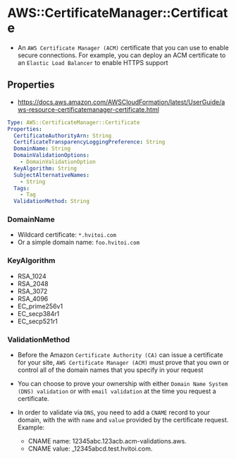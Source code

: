 # AWS::CertificateManager::Certificate

- An `AWS Certificate Manager (ACM)` certificate that you can use to enable secure connections. For example, you can deploy an ACM certificate to an `Elastic Load Balancer` to enable HTTPS support

## Properties

- <https://docs.aws.amazon.com/AWSCloudFormation/latest/UserGuide/aws-resource-certificatemanager-certificate.html>

```yaml
Type: AWS::CertificateManager::Certificate
Properties:
  CertificateAuthorityArn: String
  CertificateTransparencyLoggingPreference: String
  DomainName: String
  DomainValidationOptions:
    - DomainValidationOption
  KeyAlgorithm: String
  SubjectAlternativeNames:
    - String
  Tags:
    - Tag
  ValidationMethod: String
```

### DomainName

- Wildcard certificate: `*.hvitoi.com`
- Or a simple domain name: `foo.hvitoi.com`

### KeyAlgorithm

- RSA_1024
- RSA_2048
- RSA_3072
- RSA_4096
- EC_prime256v1
- EC_secp384r1
- EC_secp521r1

### ValidationMethod

- Before the Amazon `Certificate Authority (CA)` can issue a certificate for your site, `AWS Certificate Manager (ACM)` must prove that you own or control all of the domain names that you specify in your request
- You can choose to prove your ownership with either `Domain Name System (DNS) validation` or with `email validation` at the time you request a certificate.

- In order to validate via `DNS`, you need to add a `CNAME` record to your domain, with the with `name` and `value` provided by the certificate request. Example:
  - CNAME name: 12345abc.123acb.acm-validations.aws.
  - CNAME value: _12345abcd.test.hvitoi.com.
